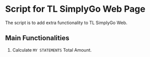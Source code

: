 # Script for TL SimplyGo Web Page

The script is to add extra functionality to TL SimplyGo Web.

## Main Functionalities

  1. Calculate `MY STATEMENTS` Total Amount.

